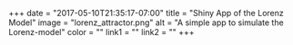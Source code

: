 +++
  date = "2017-05-10T21:35:17-07:00"
  title = "Shiny App of the Lorenz Model"
  image = "lorenz_attractor.png"
  alt = "A simple app to simulate the Lorenz-model"
  color = ""
  link1 = ""
  link2 = ""
+++
    